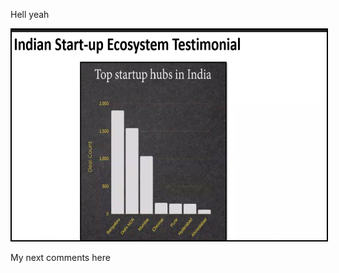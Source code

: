 Hell yeah

<img alt="" src="images/image1.png" style="overflow: hidden; display: inline-block; margin: -0.00px -0.00px; border: 2.67px solid #000000; transform: rotate(0.00rad) translateZ(0px); -webkit-transform: rotate(0.00rad) translateZ(0px); width: 463.00px; height: 337.00px; width: 624.00px; height: 337.00px; margin-left: 0.00px; margin-top: 0.00px; transform: rotate(0.00rad) translateZ(0px); -webkit-transform: rotate(0.00rad) translateZ(0px);">


My next comments here
